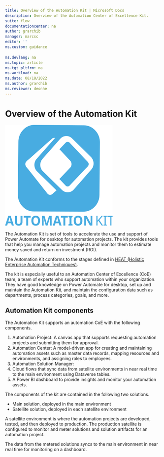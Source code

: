 ```yaml
---
title: Overview of the Automation Kit | Microsoft Docs
description: Overview of the Automation Center of Excellence Kit.
suite: flow
documentationcenter: na
author: grarchib
manager: marcsc
editor: ''
ms.custom: guidance

ms.devlang: na
ms.topic: article
ms.tgt_pltfrm: na
ms.workload: na
ms.date: 08/18/2022
ms.author: grarchib
ms.reviewer: deonhe
---
```


# Overview of the Automation Kit

![Automation Kit Logo](../media/automation-kit.svg)

The Automation Kit is set of tools to accelerate the use and support of Power Automate for desktop for automation projects. The kit provides tools that help you manage automation projects and monitor them to estimate money saved and return on investment (ROI).

The Automation Kit conforms to the stages defined in [HEAT (Holistic Enterprise Automation Techniques)](../../heat/overview.md).

The kit is especially useful to an Automation Center of Excellence (CoE) team, a team of experts who support automation within your organization. They have good knowledge on Power Automate for desktop, set up and maintain the Automation Kit, and maintain the configuration data such as departments, process categories, goals, and more.

## Automation Kit components

The Automation Kit supports an automation CoE with the following components.

1. Automation Project: A canvas app that supports requesting automation projects and submitting them for approval.
1. Automation Center: A model-driven app for creating and maintaining automation assets such as master data records, mapping resources and environments, and assigning roles to employees.
1. Automation Solution Manager: <!--??? -->
1. Cloud flows that sync data from satellite environments in near real time to the main environment using Dataverse tables.
1. A Power BI dashboard to provide insights and monitor your automation assets.

The components of the kit are contained in the following two solutions.

- Main solution, deployed in the main environment
- Satellite solution, deployed in each satellite environment

A satellite environment is where the automation projects are developed, tested, and then deployed to production. The production satellite is configured to monitor and meter solutions and solution artifacts for an automation project. 

The data from the metered solutions syncs to the main environment in near real time for monitoring on a dashboard.

<!-- > [!div class="nextstepaction"]
> [Next step: Core components for Power Automate RPA SAP GUI automation](core-components.md) -->
